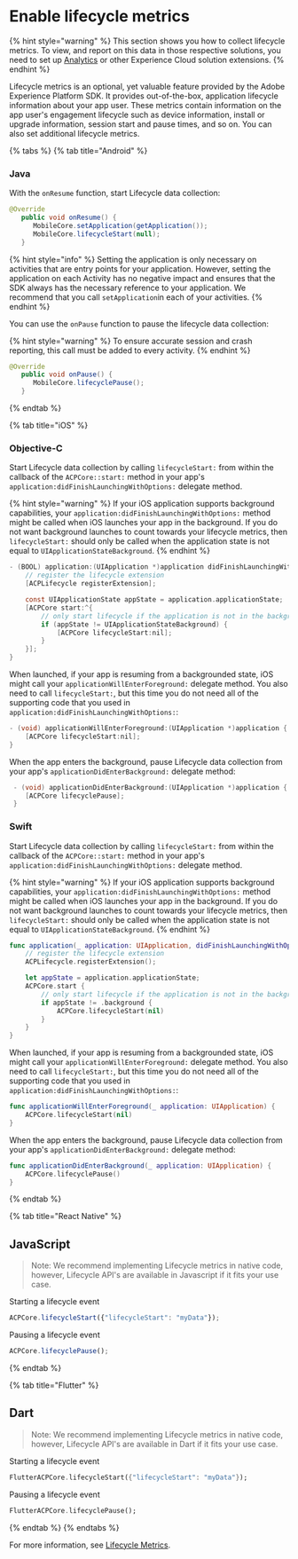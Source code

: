 # Enable lifecycle metrics

{% hint style="warning" %}
This section shows you how to collect lifecycle metrics. To view, and report on this data in those respective solutions, you need to set up [Analytics](../using-mobile-extensions/adobe-analytics/) or other Experience Cloud solution extensions.
{% endhint %}

Lifecycle metrics is an optional, yet valuable feature provided by the Adobe Experience Platform SDK. It provides out-of-the-box, application lifecycle information about your app user. These metrics contain information on the app user's engagement lifecycle such as device information, install or upgrade information, session start and pause times, and so on. You can also set additional lifecycle metrics.

{% tabs %}
{% tab title="Android" %}
### Java

With the `onResume` function, start Lifecycle data collection:

```java
@Override  
   public void onResume() {  
      MobileCore.setApplication(getApplication());
      MobileCore.lifecycleStart(null);
   }
```

{% hint style="info" %}
Setting the application is only necessary on activities that are entry points for your application. However, setting the application on each Activity has no negative impact and ensures that the SDK always has the necessary reference to your application. We recommend that you call `setApplication`in each of your activities.
{% endhint %}

You can use the `onPause` function to pause the lifecycle data collection:

{% hint style="warning" %}
To ensure accurate session and crash reporting, this call must be added to every activity.
{% endhint %}

```java
@Override
   public void onPause() {
      MobileCore.lifecyclePause();
   }
```
{% endtab %}

{% tab title="iOS" %}
### Objective-C

Start Lifecycle data collection by calling `lifecycleStart:` from within the callback of the `ACPCore::start:` method in your app's `application:didFinishLaunchingWithOptions:` delegate method.

{% hint style="warning" %}
If your iOS application supports background capabilities, your `application:didFinishLaunchingWithOptions:` method might be called when iOS launches your app in the background. If you do not want background launches to count towards your lifecycle metrics, then `lifecycleStart:` should only be called when the application state is not equal to `UIApplicationStateBackground`.
{% endhint %}

```objectivec
- (BOOL) application:(UIApplication *)application didFinishLaunchingWithOptions:(NSDictionary *)launchOptions {
    // register the lifecycle extension
    [ACPLifecycle registerExtension];

    const UIApplicationState appState = application.applicationState;
    [ACPCore start:^{
        // only start lifecycle if the application is not in the background
        if (appState != UIApplicationStateBackground) {
            [ACPCore lifecycleStart:nil];
        }
    }];
}
```

When launched, if your app is resuming from a backgrounded state, iOS might call your `applicationWillEnterForeground:` delegate method. You also need to call `lifecycleStart:`, but this time you do not need all of the supporting code that you used in `application:didFinishLaunchingWithOptions:`:

```objectivec
- (void) applicationWillEnterForeground:(UIApplication *)application {
    [ACPCore lifecycleStart:nil];
}
```

When the app enters the background, pause Lifecycle data collection from your app's `applicationDidEnterBackground:` delegate method:

```objectivec
 - (void) applicationDidEnterBackground:(UIApplication *)application {
    [ACPCore lifecyclePause];
 }
```

### Swift

Start Lifecycle data collection by calling `lifecycleStart:` from within the callback of the `ACPCore::start:` method in your app's `application:didFinishLaunchingWithOptions:` delegate method.

{% hint style="warning" %}
If your iOS application supports background capabilities, your `application:didFinishLaunchingWithOptions:` method might be called when iOS launches your app in the background. If you do not want background launches to count towards your lifecycle metrics, then `lifecycleStart:` should only be called when the application state is not equal to `UIApplicationStateBackground`.
{% endhint %}

```swift
func application(_ application: UIApplication, didFinishLaunchingWithOptions launchOptions: [UIApplicationLaunchOptionsKey: Any]?) -> Bool {
    // register the lifecycle extension
    ACPLifecycle.registerExtension();

    let appState = application.applicationState;            
    ACPCore.start {
        // only start lifecycle if the application is not in the background    
        if appState != .background {
            ACPCore.lifecycleStart(nil)
        }    
    }    
}
```

When launched, if your app is resuming from a backgrounded state, iOS might call your `applicationWillEnterForeground:` delegate method. You also need to call `lifecycleStart:`, but this time you do not need all of the supporting code that you used in `application:didFinishLaunchingWithOptions:`:

```swift
func applicationWillEnterForeground(_ application: UIApplication) {    
    ACPCore.lifecycleStart(nil)
}
```

When the app enters the background, pause Lifecycle data collection from your app's `applicationDidEnterBackground:` delegate method:

```swift
func applicationDidEnterBackground(_ application: UIApplication) {    
    ACPCore.lifecyclePause()
}
```
{% endtab %}

{% tab title="React Native" %}
## JavaScript

> Note: We recommend implementing Lifecycle metrics in native code, however, Lifecycle API's are available in Javascript if it fits your use case.

Starting a lifecycle event

```jsx
ACPCore.lifecycleStart({"lifecycleStart": "myData"});
```

Pausing a lifecycle event

```jsx
ACPCore.lifecyclePause();
```
{% endtab %}

{% tab title="Flutter" %}
## Dart

> Note: We recommend implementing Lifecycle metrics in native code, however, Lifecycle API's are available in Dart if it fits your use case.

Starting a lifecycle event

```dart
FlutterACPCore.lifecycleStart({"lifecycleStart": "myData"});
```

Pausing a lifecycle event

```dart
FlutterACPCore.lifecyclePause();
```
{% endtab %}
{% endtabs %}

For more information, see [Lifecycle Metrics](../using-mobile-extensions/mobile-core/lifecycle/).

